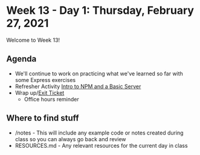 # Week 13 - Day 1: Thursday, February 27, 2021

Welcome to Week 13!

## Agenda

- We'll continue to work on practicing what we've learned so far with some Express exercises
- Refresher Activity [Intro to NPM and a Basic Server](https://github.com/DigitalCraftsStudents/hyb-fl-11-2020-cohort/blob/main/lectures/week-12/day-3/IntoToNodeAndNPM.pdf)
- Wrap up/[Exit Ticket](https://forms.gle/xD7FWnkwPRftPvYJ8)
  - Office hours reminder


## Where to find stuff
- /notes - This will include any example code or notes created during class so you can always go back and review
- RESOURCES.md - Any relevant resources for the current day in class
